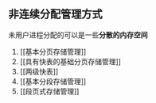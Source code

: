 ## 非连续分配管理方式
未用户进程分配的可以是一些**分散的内存空间** 

1. [[基本分页存储管理]]
2. [[具有快表的基础分页存储管理]]
3. [[两级快表]]
2. [[基本分段存储管理]]
3. [[段页式存储管理]]
